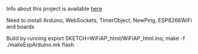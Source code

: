 Info about this project is available
[here](http://josephvoss.com/mechanical/academic/software/2017/12/16/Fire-Rescue-Robot)

Need to install Arduino, WebSockets, TimerObject, NewPing, ESP8266WiFi and boards

Build by running
export SKETCH=WiFiAP_html/WiFiAP_html.ino; make -f ./makeEspArduino.mk flash

